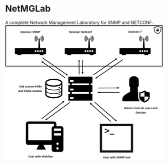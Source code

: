 # NetMGLab
A complete Network Management Laboratory for SNMP and NETCONF.
![Image of NetMGLab](https://raw.githubusercontent.com/IngenieroFiestero/NetMGLab/master/NetMGLab.png)

